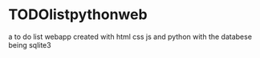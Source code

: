 # TODOlistpythonweb
 a to do list webapp created with html css js and python with the databese being sqlite3
